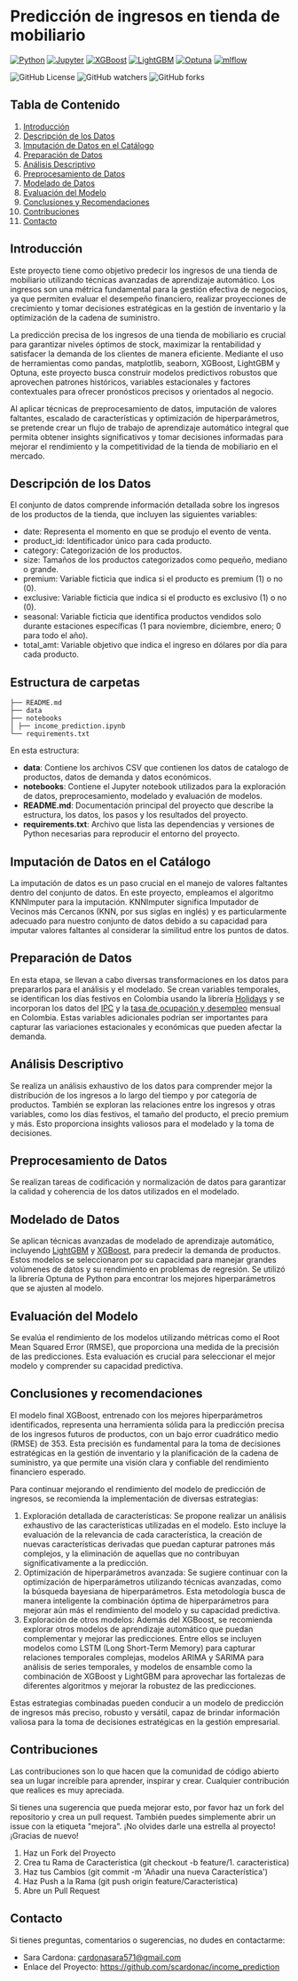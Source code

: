 # Predicción de ingresos en tienda de mobiliario

[![Python](https://img.shields.io/badge/Python-3.12%2B-blue)](https://www.python.org/)
[![Jupyter](https://img.shields.io/badge/Jupyter-Notebook-orange)](https://jupyter.org/)
[![XGBoost](https://img.shields.io/badge/XGBoost-2.0.3-blue)](https://xgboost.readthedocs.io/en/latest/)
[![LightGBM](https://img.shields.io/badge/LightGBM-4.3.0-blue)](https://lightgbm.readthedocs.io/en/latest/)
[![Optuna](https://img.shields.io/badge/Optuna-3.6.1-blue)](https://optuna.org/)
[![mlflow](https://img.shields.io/badge/mlflow-2.12.1-blue)](https://mlflow.org/)

![GitHub License](https://img.shields.io/github/license/MateoVelasquez/book_catalog)
![GitHub watchers](https://img.shields.io/github/watchers/MateoVelasquez/book_catalog)
![GitHub forks](https://img.shields.io/github/forks/MateoVelasquez/book_catalog)

## Tabla de Contenido
1. [Introducción](#introducción)
2. [Descripción de los Datos](#descripción-de-los-datos)
3. [Imputación de Datos en el Catálogo](#imputación-de-datos-en-el-catálogo)
4. [Preparación de Datos](#preparación-de-datos)
5. [Análisis Descriptivo](#análisis-descriptivo)
6. [Preprocesamiento de Datos](#preprocesamiento-de-datos)
7. [Modelado de Datos](#modelado-de-datos)
8. [Evaluación del Modelo](#evaluación-del-modelo)
9. [Conclusiones y Recomendaciones](#conclusiones-y-recomendaciones)
10. [Contribuciones](#contribuciones)
11. [Contacto](#contacto)

## Introducción
Este proyecto tiene como objetivo predecir los ingresos de una tienda de mobiliario utilizando técnicas avanzadas de aprendizaje automático. Los ingresos son una métrica fundamental para la gestión efectiva de negocios, ya que permiten evaluar el desempeño financiero, realizar proyecciones de crecimiento y tomar decisiones estratégicas en la gestión de inventario y la optimización de la cadena de suministro.

La predicción precisa de los ingresos de una tienda de mobiliario es crucial para garantizar niveles óptimos de stock, maximizar la rentabilidad y satisfacer la demanda de los clientes de manera eficiente. Mediante el uso de herramientas como pandas, matplotlib, seaborn, XGBoost, LightGBM y Optuna, este proyecto busca construir modelos predictivos robustos que aprovechen patrones históricos, variables estacionales y factores contextuales para ofrecer pronósticos precisos y orientados al negocio.

Al aplicar técnicas de preprocesamiento de datos, imputación de valores faltantes, escalado de características y optimización de hiperparámetros, se pretende crear un flujo de trabajo de aprendizaje automático integral que permita obtener insights significativos y tomar decisiones informadas para mejorar el rendimiento y la competitividad de la tienda de mobiliario en el mercado.

## Descripción de los Datos
El conjunto de datos comprende información detallada sobre los ingresos de los productos de la tienda, que incluyen las siguientes variables:

- date: Representa el momento en que se produjo el evento de venta.
- product_id: Identificador único para cada producto.
- category: Categorización de los productos.
- size: Tamaños de los productos categorizados como pequeño, mediano o grande.
- premium: Variable ficticia que indica si el producto es premium (1) o no (0).
- exclusive: Variable ficticia que indica si el producto es exclusivo (1) o no (0).
- seasonal: Variable ficticia que identifica productos vendidos solo durante estaciones específicas (1 para noviembre, diciembre, enero; 0 para todo el año).
- total_amt: Variable objetivo que indica el ingreso en dólares por día para cada producto.

## Estructura de carpetas
```
├── README.md
├── data
├── notebooks
│ ├── income_prediction.ipynb
└── requirements.txt
```
En esta estructura:

- **data**: Contiene los archivos CSV que contienen los datos de catalogo de productos, datos de demanda y datos económicos.
- **notebooks**: Contiene el Jupyter notebook utilizados para la exploración de datos, preprocesamiento, modelado y evaluación de modelos.
- **README.md**: Documentación principal del proyecto que describe la estructura, los datos, los pasos y los resultados del proyecto.
- **requirements.txt**: Archivo que lista las dependencias y versiones de Python necesarias para reproducir el entorno del proyecto.

## Imputación de Datos en el Catálogo
La imputación de datos es un paso crucial en el manejo de valores faltantes dentro del conjunto de datos. En este proyecto, empleamos el algoritmo KNNImputer para la imputación. KNNImputer significa Imputador de Vecinos más Cercanos (KNN, por sus siglas en inglés) y es particularmente adecuado para nuestro conjunto de datos debido a su capacidad para imputar valores faltantes al considerar la similitud entre los puntos de datos.

## Preparación de Datos
En esta etapa, se llevan a cabo diversas transformaciones en los datos para prepararlos para el análisis y el modelado. Se crean variables temporales, se identifican los días festivos en Colombia usando la librería [Holidays](https://pypi.org/project/holidays/) y se incorporan los datos del [IPC](https://www.banrep.gov.co/es/estadisticas/indice-precios-consumidor-ipc) y la [tasa de ocupación y desempleo](https://www.banrep.gov.co/es/estadisticas/tasas-ocupacion-y-desempleo) mensual en Colombia. Estas variables adicionales podrían ser importantes para capturar las variaciones estacionales y económicas que pueden afectar la demanda.

## Análisis Descriptivo
Se realiza un análisis exhaustivo de los datos para comprender mejor la distribución de los ingresos a lo largo del tiempo y por categoría de productos. También se exploran las relaciones entre los ingresos y otras variables, como los días festivos, el tamaño del producto, el precio premium y más. Esto proporciona insights valiosos para el modelado y la toma de decisiones.

## Preprocesamiento de Datos
Se realizan tareas de codificación y normalización de datos para garantizar la calidad y coherencia de los datos utilizados en el modelado. 

## Modelado de Datos
Se aplican técnicas avanzadas de modelado de aprendizaje automático, incluyendo [LightGBM](https://lightgbm.readthedocs.io/en/latest/Python-Intro.html) y [XGBoost](https://xgboost.readthedocs.io/en/stable/python/python_intro.html), para predecir la demanda de productos. Estos modelos se seleccionaron por su capacidad para manejar grandes volúmenes de datos y su rendimiento en problemas de regresión. Se utilizó la librería Optuna de Python para encontrar los mejores hiperparámetros que se ajusten al modelo.

## Evaluación del Modelo
Se evalúa el rendimiento de los modelos utilizando métricas como el Root Mean Squared Error (RMSE), que proporciona una medida de la precisión de las predicciones. Esta evaluación es crucial para seleccionar el mejor modelo y comprender su capacidad predictiva.

## Conclusiones y recomendaciones

El modelo final XGBoost, entrenado con los mejores hiperparámetros identificados, representa una herramienta sólida para la predicción precisa de los ingresos futuros de productos, con un bajo error cuadrático medio (RMSE) de 353. Esta precisión es fundamental para la toma de decisiones estratégicas en la gestión de inventario y la planificación de la cadena de suministro, ya que permite una visión clara y confiable del rendimiento financiero esperado.

Para continuar mejorando el rendimiento del modelo de predicción de ingresos, se recomienda la implementación de diversas estrategias:

1. Exploración detallada de características: Se propone realizar un análisis exhaustivo de las características utilizadas en el modelo. Esto incluye la evaluación de la relevancia de cada característica, la creación de nuevas características derivadas que puedan capturar patrones más complejos, y la eliminación de aquellas que no contribuyan significativamente a la predicción.
2. Optimización de hiperparámetros avanzada: Se sugiere continuar con la optimización de hiperparámetros utilizando técnicas avanzadas, como la búsqueda bayesiana de hiperparámetros. Esta metodología busca de manera inteligente la combinación óptima de hiperparámetros para mejorar aún más el rendimiento del modelo y su capacidad predictiva.
3. Exploración de otros modelos: Además del XGBoost, se recomienda explorar otros modelos de aprendizaje automático que puedan complementar y mejorar las predicciones. Entre ellos se incluyen modelos como LSTM (Long Short-Term Memory) para capturar relaciones temporales complejas, modelos ARIMA y SARIMA para análisis de series temporales, y modelos de ensamble como la combinación de XGBoost y LightGBM para aprovechar las fortalezas de diferentes algoritmos y mejorar la robustez de las predicciones.

Estas estrategias combinadas pueden conducir a un modelo de predicción de ingresos más preciso, robusto y versátil, capaz de brindar información valiosa para la toma de decisiones estratégicas en la gestión empresarial.

## Contribuciones
Las contribuciones son lo que hacen que la comunidad de código abierto sea un lugar increíble para aprender, inspirar y crear. Cualquier contribución que realices es muy apreciada.

Si tienes una sugerencia que pueda mejorar esto, por favor haz un fork del repositorio y crea un pull request. También puedes simplemente abrir un issue con la etiqueta "mejora". ¡No olvides darle una estrella al proyecto! ¡Gracias de nuevo!

1. Haz un Fork del Proyecto
2. Crea tu Rama de Característica (git checkout -b feature/1. caracteristica)
3. Haz tus Cambios (git commit -m 'Añadir una nueva Característica')
4. Haz Push a la Rama (git push origin feature/Característica)
5. Abre un Pull Request

## Contacto
Si tienes preguntas, comentarios o sugerencias, no dudes en contactarme:

- Sara Cardona: cardonasara571@gmail.com
- Enlace del Proyecto: https://github.com/scardonac/income_prediction
